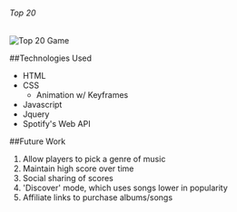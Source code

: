 ###### Top 20

![Top 20 Game](http://i.imgur.com/usqRk5z.png)

##Technologies Used
* HTML
* CSS
  * Animation w/ Keyframes
* Javascript
* Jquery
* Spotify's Web API

##Future Work
1. Allow players to pick a genre of music
2. Maintain high score over time
3. Social sharing of scores
4. 'Discover' mode, which uses songs lower in popularity
5. Affiliate links to purchase albums/songs
